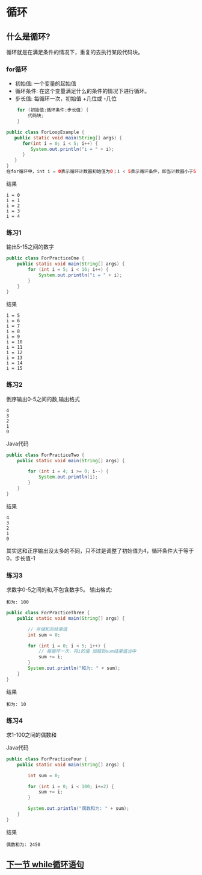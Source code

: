# 循环
## 什么是循环?
循环就是在满足条件的情况下，重复的去执行某段代码块。

### for循环
- 初始值: 一个变量的起始值
- 循环条件: 在这个变量满足什么的条件的情况下进行循环。
- 步长值: 每循环一次，初始值 +几位或 -几位

```java
    for (初始值;循环条件;步长值) {
        代码块;
    }
```

```java
public class ForLoopExample {
   public static void main(String[] args) {
      for(int i = 0; i < 5; i++) {
         System.out.println("i = " + i);
      }
   }
}
在for循环中，int i = 0表示循环计数器初始值为0；i < 5表示循环条件，即当计数器小于5时继续循环；i++表示每次循环结束后计数器加1。System.out.println()用于将计数器的值输出到控制台。

```
结果
```
i = 0
i = 1
i = 2
i = 3
i = 4
```

### 练习1
输出5-15之间的数字


```java
public class ForPracticeOne {
    public static void main(String[] args) {
        for (int i = 5; i < 16; i++) {
            System.out.println("i = " + i);
        }
    }
}
```
结果
```
i = 5
i = 6
i = 7
i = 8
i = 9
i = 10
i = 11
i = 12
i = 13
i = 14
i = 15

```

### 练习2
倒序输出0-5之间的数,输出格式
```
4
3
2
1
0
```
Java代码

```java
public class ForPracticeTwo {
    public static void main(String[] args) {

        for (int i = 4; i >= 0; i--) {
            System.out.println(i);
        }
    }
}
```
结果
```
4
3
2
1
0
```
其实这和正序输出没太多的不同，只不过是调整了初始值为4，循环条件大于等于0，步长值-1

### 练习3
求数字0-5之间的和,不包含数字5。
输出格式:
```
和为: 100
```

```java
public class ForPracticeThree {
    public static void main(String[] args) {

        // 存储和的结果值
        int sum = 0;

        for (int i = 0; i < 5; i++) {
            // 每循环一次，将i的值 加赋到sum结果值当中
            sum += i;
        }
        System.out.println("和为: " + sum);
    }
}
```
结果

```
和为: 10
```
### 练习4
求1-100之间的偶数和

Java代码

```java
public class ForPracticeFour {
    public static void main(String[] args) {

        int sum = 0;

        for (int i = 0; i < 100; i+=2) {
            sum += i;
        }

        System.out.println("偶数和为: " + sum);
    }
}
```
结果

```
偶数和为: 2450
```

## <a href="">下一节 while循环语句</a>
